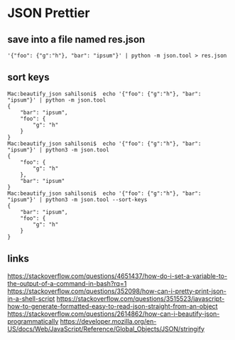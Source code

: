# JSON Prettier

## save into a file named res.json
```
'{"foo": {"g":"h"}, "bar": "ipsum"}' | python -m json.tool > res.json
```

## sort keys
```console
Mac:beautify_json sahilsoni$  echo '{"foo": {"g":"h"}, "bar": "ipsum"}' | python -m json.tool
{
    "bar": "ipsum",
    "foo": {
        "g": "h"
    }
}
Mac:beautify_json sahilsoni$  echo '{"foo": {"g":"h"}, "bar": "ipsum"}' | python3 -m json.tool
{
    "foo": {
        "g": "h"
    },
    "bar": "ipsum"
}
Mac:beautify_json sahilsoni$  echo '{"foo": {"g":"h"}, "bar": "ipsum"}' | python3 -m json.tool --sort-keys
{
    "bar": "ipsum",
    "foo": {
        "g": "h"
    }
}
```
## links
https://stackoverflow.com/questions/4651437/how-do-i-set-a-variable-to-the-output-of-a-command-in-bash?rq=1
https://stackoverflow.com/questions/352098/how-can-i-pretty-print-json-in-a-shell-script
https://stackoverflow.com/questions/3515523/javascript-how-to-generate-formatted-easy-to-read-json-straight-from-an-object
https://stackoverflow.com/questions/2614862/how-can-i-beautify-json-programmatically
https://developer.mozilla.org/en-US/docs/Web/JavaScript/Reference/Global_Objects/JSON/stringify
